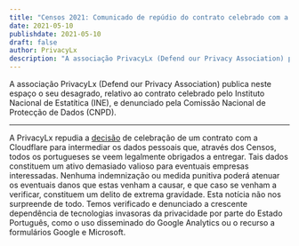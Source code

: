 ```yaml
---
title: "Censos 2021: Comunicado de repúdio do contrato celebrado com a Cloudflare"
date: 2021-05-10
publishdate: 2021-05-10
draft: false
author: PrivacyLx
description: "A associação PrivacyLx (Defend our Privacy Association) publica neste espaço o relativo ao contrato celebrado pelo Instituto Nacional de Estatítica (INE), e denunciado pela Comissão Nacional de Protecção de Dados (CNPD)."
---
```


A associação PrivacyLx (Defend our Privacy Association) publica neste espaço o seu desagrado, 
relativo ao contrato celebrado pelo Instituto Nacional de Estatítica (INE), 
e denunciado pela Comissão Nacional de Protecção de Dados (CNPD).

-----

A PrivacyLx repudia a [decisão](https://rr.sapo.pt/2021/04/30/pais/ine-censos-e-cloudflare-uma-historia-de-protecao-de-dados-baralhada-por-teorias-da-conspiracao/especial/236799/) de celebração de um contrato com a Cloudflare para intermediar os dados pessoais que, através dos Censos, todos os portugueses se veem legalmente 
obrigados a entregar. Tais dados constituem um ativo demasiado valioso para eventuais empresas interessadas. Nenhuma indemnização ou medida punitiva poderá 
atenuar os eventuais danos que estas venham a causar, e que caso se venham a verificar, constituem um delito de extrema gravidade. Esta notícia não nos 
surpreende de todo. Temos verificado e denunciado a crescente dependência de tecnologias invasoras da privacidade por parte do Estado Português, como o uso 
disseminado do Google Analytics ou o recurso a formulários Google e Microsoft.

